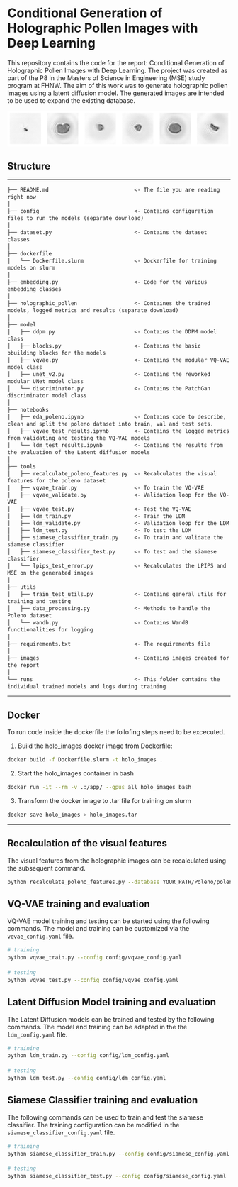 # Conditional Generation of Holographic Pollen Images with Deep Learning

This repository contains the code for the report: Conditional Generation of Holographic Pollen Images with Deep Learning. 
The project was created as part of the P8 in the Masters of Science in Engineering (MSE) study program at FHNW. The aim of this work was to generate holographic pollen images using a latent diffusion model. The generated images are intended to be used to expand the existing database.


![Generated Samples from the LDM](./images/generated_images.png?raw=true  "Visualization of six holographic images generated using the best ldm variant.")


## Structure
------------
```
├── README.md                           <- The file you are reading right now
│
├── config                              <- Contains configuration files to run the models (separate download)
│
├── dataset.py                          <- Contains the dataset classes
│
├── dockerfile
│   └── Dockerfile.slurm                <- Dockerfile for training models on slurm     
│         
├── embedding.py                        <- Code for the various embedding classes 
│
├── holographic_pollen                  <- Containes the trained models, logged metrics and results (separate download)
│
├── model              
│   ├── ddpm.py                         <- Contains the DDPM model class
│   ├── blocks.py                       <- Contains the basic bbuilding blocks for the models
│   ├── vqvae.py                        <- Contains the modular VQ-VAE model class
│   ├── unet_v2.py                      <- Contains the reworked modular UNet model class
│   └── discriminator.py                <- Contains the PatchGan discriminator model class
│
├── notebooks  
│   ├── eda_poleno.ipynb                <- Contains code to describe, clean and split the poleno dataset into train, val and test sets.
│   ├── vqvae_test_results.ipynb        <- Contains the logged metrics from validating and testing the VQ-VAE models
│   └── ldm_test_results.ipynb          <- Contains the results from the evaluation of the Latent diffusion models
│
├── tools       
│   ├── recalculate_poleno_features.py  <- Recalculates the visual features for the poleno dataset
│   ├── vqvae_train.py                  <- To train the VQ-VAE 
│   ├── vqvae_validate.py               <- Validation loop for the VQ-VAE
│   ├── vqvae_test.py                   <- Test the VQ-VAE
│   ├── ldm_train.py                    <- Train the LDM 
│   ├── ldm_validate.py                 <- Validation loop for the LDM
│   ├── ldm_test.py                     <- To test the LDM   
│   ├── siamese_classifier_train.py     <- To train and validate the siamese classifier     
│   ├── siamese_classifier_test.py      <- To test and the siamese classifier 
│   └── lpips_test_error.py             <- Recalculates the LPIPS and MSE on the generated images
│
├── utils                    
│   ├── train_test_utils.py             <- Contains general utils for training and testing
│   ├── data_processing.py              <- Methods to handle the Poleno dataset
│   └── wandb.py                        <- Contains WandB functionalities for logging       
│
├── requirements.txt                    <- The requirements file
│
├── images                              <- Contains images created for the report
│
└── runs                                <- This folder contains the individual trained models and logs during training
```
------------


## Docker
To run code inside the dockerfile the follofing steps need to be excecuted.

1. Build the holo_images docker image from Dockerfile:
``` sh
docker build -f Dockerfile.slurm -t holo_images .
```

2. Start the holo_images container in bash
``` sh
docker run -it --rm -v .:/app/ --gpus all holo_images bash
```

3. Transform the docker image to .tar file for training on slurm
``` sh
docker save holo_images > holo_images.tar
```

------------
## Recalculation of the visual features

The visual features from the holographic images can be recalculated using the subsequent command.

``` sh
python recalculate_poleno_features.py --database YOUR_PATH/Poleno/poleno_marvel.db --image_folder YOUR_PATH/Poleno/
```

## VQ-VAE training and evaluation

VQ-VAE model training and testing can be started using the following commands. The model and training can be customized via the `vqvae_config.yaml` file.


``` sh
# training
python vqvae_train.py --config config/vqvae_config.yaml

# testing
python vqvae_test.py --config config/vqvae_config.yaml
```

## Latent Diffusion Model training and evaluation


The Latent Diffusion models can be trained and tested by the following commands. The model and training can be adapted in the the `ldm_config.yaml` file.


``` sh
# training
python ldm_train.py --config config/ldm_config.yaml

# testing
python ldm_test.py --config config/ldm_config.yaml
```


## Siamese Classifier training and evaluation

The following commands can be used to train and test the siamese classifier. The training configuration can be modified in the `siamese_classifier_config.yaml` file.

``` sh
# training
python siamese_classifier_train.py --config config/siamese_config.yaml

# testing
python siamese_classifier_test.py --config config/siamese_config.yaml
```
